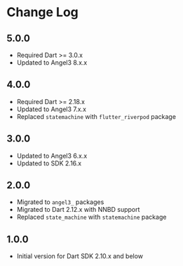 # Change Log

## 5.0.0

* Required Dart >= 3.0.x
* Updated to Angel3 8.x.x

## 4.0.0

* Required Dart >= 2.18.x
* Updated to Angel3 7.x.x
* Replaced `statemachine` with `flutter_riverpod` package

## 3.0.0

* Updated to Angel3 6.x.x
* Updated to SDK 2.16.x

## 2.0.0

* Migrated to `angel3_` packages
* Migrated to Dart 2.12.x with NNBD support
* Replaced `state_machine` with `statemachine` package

## 1.0.0

* Initial version for Dart SDK 2.10.x and below
